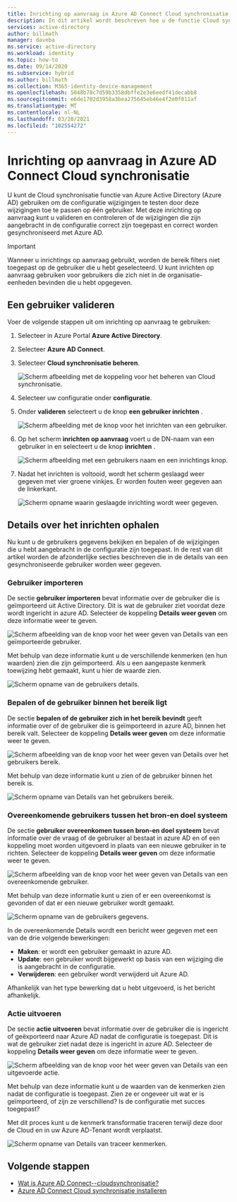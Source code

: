 ```yaml
---
title: Inrichting op aanvraag in Azure AD Connect Cloud synchronisatie
description: In dit artikel wordt beschreven hoe u de functie Cloud synchronisatie van Azure AD Connect gebruikt om configuratie wijzigingen te testen.
services: active-directory
author: billmath
manager: daveba
ms.service: active-directory
ms.workload: identity
ms.topic: how-to
ms.date: 09/14/2020
ms.subservice: hybrid
ms.author: billmath
ms.collection: M365-identity-device-management
ms.openlocfilehash: 5048b78c7d59b3358dbffe2e3e6eedf41decabb8
ms.sourcegitcommit: e6de1702d3958a3bea275645eb46e4f2e0f011af
ms.translationtype: MT
ms.contentlocale: nl-NL
ms.lasthandoff: 03/20/2021
ms.locfileid: "102554272"
---
```

# <a name="on-demand-provisioning-in-azure-ad-connect-cloud-sync"></a>Inrichting op aanvraag in Azure AD Connect Cloud synchronisatie

U kunt de Cloud synchronisatie functie van Azure Active Directory (Azure AD) gebruiken om de configuratie wijzigingen te testen door deze wijzigingen toe te passen op één gebruiker. Met deze inrichting op aanvraag kunt u valideren en controleren of de wijzigingen die zijn aangebracht in de configuratie correct zijn toegepast en correct worden gesynchroniseerd met Azure AD.  

> [!IMPORTANT] 
> Wanneer u inrichtings op aanvraag gebruikt, worden de bereik filters niet toegepast op de gebruiker die u hebt geselecteerd. U kunt inrichten op aanvraag gebruiken voor gebruikers die zich niet in de organisatie-eenheden bevinden die u hebt opgegeven.

## <a name="validate-a-user"></a>Een gebruiker valideren
Voer de volgende stappen uit om inrichting op aanvraag te gebruiken:

1.  Selecteer in Azure Portal **Azure Active Directory**.
2.  Selecteer **Azure AD Connect**.
3.  Selecteer **Cloud synchronisatie beheren**.

    ![Scherm afbeelding met de koppeling voor het beheren van Cloud synchronisatie.](media/how-to-install/install-6.png)
4. Selecteer uw configuratie onder **configuratie**.
5. Onder **valideren** selecteert u de knop **een gebruiker inrichten** . 

   ![Scherm afbeelding met de knop voor het inrichten van een gebruiker.](media/how-to-on-demand-provision/on-demand-2.png)

6. Op het scherm **inrichten op aanvraag** voert u de DN-naam van een gebruiker in en selecteert u de knop **inrichten** .  
 
   ![Scherm afbeelding met een gebruikers naam en een inrichtings knop.](media/how-to-on-demand-provision/on-demand-3.png)
7. Nadat het inrichten is voltooid, wordt het scherm geslaagd weer gegeven met vier groene vinkjes. Er worden fouten weer gegeven aan de linkerkant.

   ![Scherm opname waarin geslaagde inrichting wordt weer gegeven.](media/how-to-on-demand-provision/on-demand-4.png)

## <a name="get-details-about-provisioning"></a>Details over het inrichten ophalen
Nu kunt u de gebruikers gegevens bekijken en bepalen of de wijzigingen die u hebt aangebracht in de configuratie zijn toegepast. In de rest van dit artikel worden de afzonderlijke secties beschreven die in de details van een gesynchroniseerde gebruiker worden weer gegeven.

### <a name="import-user"></a>Gebruiker importeren
De sectie **gebruiker importeren** bevat informatie over de gebruiker die is geïmporteerd uit Active Directory. Dit is wat de gebruiker ziet voordat deze wordt ingericht in azure AD. Selecteer de koppeling **Details weer geven** om deze informatie weer te geven.

![Scherm afbeelding van de knop voor het weer geven van Details van een geïmporteerde gebruiker.](media/how-to-on-demand-provision/on-demand-5.png)

Met behulp van deze informatie kunt u de verschillende kenmerken (en hun waarden) zien die zijn geïmporteerd. Als u een aangepaste kenmerk toewijzing hebt gemaakt, kunt u hier de waarde zien.

![Scherm opname van de gebruikers details.](media/how-to-on-demand-provision/on-demand-6.png)

### <a name="determine-if-user-is-in-scope"></a>Bepalen of de gebruiker binnen het bereik ligt
De sectie **bepalen of de gebruiker zich in het bereik bevindt** geeft informatie over of de gebruiker die is geïmporteerd in azure AD, binnen het bereik valt. Selecteer de koppeling **Details weer geven** om deze informatie weer te geven.

![Scherm afbeelding van de knop voor het weer geven van Details over het gebruikers bereik.](media/how-to-on-demand-provision/on-demand-7.png)

Met behulp van deze informatie kunt u zien of de gebruiker binnen het bereik is.

![Scherm opname van Details van het gebruikers bereik.](media/how-to-on-demand-provision/on-demand-10a.png)

### <a name="match-user-between-source-and-target-system"></a>Overeenkomende gebruikers tussen het bron-en doel systeem
De sectie **gebruiker overeenkomen tussen bron-en doel systeem** bevat informatie over de vraag of de gebruiker al bestaat in azure AD en of een koppeling moet worden uitgevoerd in plaats van een nieuwe gebruiker in te richten. Selecteer de koppeling **Details weer geven** om deze informatie weer te geven.

![Scherm afbeelding van de knop voor het weer geven van Details van een overeenkomende gebruiker.](media/how-to-on-demand-provision/on-demand-8.png)

Met behulp van deze informatie kunt u zien of er een overeenkomst is gevonden of dat er een nieuwe gebruiker wordt gemaakt.

![Scherm opname van de gebruikers gegevens.](media/how-to-on-demand-provision/on-demand-11.png)

In de overeenkomende Details wordt een bericht weer gegeven met een van de drie volgende bewerkingen:
- **Maken**: er wordt een gebruiker gemaakt in azure AD.
- **Update**: een gebruiker wordt bijgewerkt op basis van een wijziging die is aangebracht in de configuratie.
- **Verwijderen**: een gebruiker wordt verwijderd uit Azure AD.

Afhankelijk van het type bewerking dat u hebt uitgevoerd, is het bericht afhankelijk.

### <a name="perform-action"></a>Actie uitvoeren
De sectie **actie uitvoeren** bevat informatie over de gebruiker die is ingericht of geëxporteerd naar Azure AD nadat de configuratie is toegepast. Dit is wat de gebruiker ziet nadat deze is ingericht in azure AD. Selecteer de koppeling **Details weer geven** om deze informatie weer te geven.

![Scherm afbeelding van de knop voor het weer geven van Details van een uitgevoerde actie.](media/how-to-on-demand-provision/on-demand-9.png)

Met behulp van deze informatie kunt u de waarden van de kenmerken zien nadat de configuratie is toegepast. Zien ze er ongeveer uit wat er is geïmporteerd, of zijn ze verschillend? Is de configuratie met succes toegepast?  

Met dit proces kunt u de kenmerk transformatie traceren terwijl deze door de Cloud en in uw Azure AD-Tenant wordt verplaatst.

![Scherm opname van Details van traceer kenmerken.](media/how-to-on-demand-provision/on-demand-12.png)

## <a name="next-steps"></a>Volgende stappen 

- [Wat is Azure AD Connect--cloudsynchronisatie?](what-is-cloud-sync.md)
- [Azure AD Connect Cloud synchronisatie installeren](how-to-install.md)
 